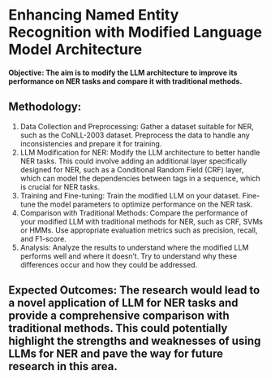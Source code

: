 # Enhancing Named Entity Recognition with Modified Language Model Architecture
#### Objective: The aim is to modify the LLM architecture to improve its performance on NER tasks and compare it with traditional methods.
## Methodology:
1. Data Collection and Preprocessing: Gather a dataset suitable for NER, such as the CoNLL-2003 dataset. Preprocess the data to handle any inconsistencies and prepare it for training.
2. LLM Modification for NER: Modify the LLM architecture to better handle NER tasks. This could involve adding an additional layer specifically designed for NER, such as a Conditional Random Field (CRF) layer, which can model the dependencies between tags in a sequence, which is crucial for NER tasks.
3. Training and Fine-tuning: Train the modified LLM on your dataset. Fine-tune the model parameters to optimize performance on the NER task.
4. Comparison with Traditional Methods: Compare the performance of your modified LLM with traditional methods for NER, such as CRF, SVMs or HMMs. Use appropriate evaluation metrics such as precision, recall, and F1-score.
5. Analysis: Analyze the results to understand where the modified LLM performs well and where it doesn’t. Try to understand why these differences occur and how they could be addressed.
## Expected Outcomes: The research would lead to a novel application of LLM for NER tasks and provide a comprehensive comparison with traditional methods. This could potentially highlight the strengths and weaknesses of using LLMs for NER and pave the way for future research in this area.